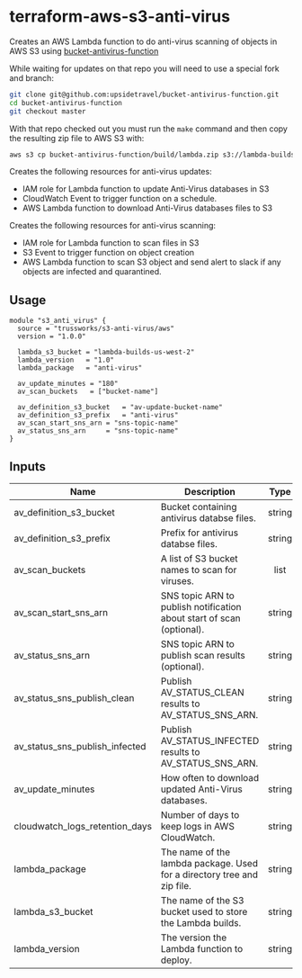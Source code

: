 <!-- BEGINNING OF PRE-COMMIT-TERRAFORM DOCS HOOK -->

# terraform-aws-s3-anti-virus

Creates an AWS Lambda function to do anti-virus scanning of objects in AWS S3
using [bucket-antivirus-function](https://github.com/upsidetravel/bucket-antivirus-function)

While waiting for updates on that repo you will need to use a special fork and branch:

```sh
git clone git@github.com:upsidetravel/bucket-antivirus-function.git
cd bucket-antivirus-function
git checkout master
```

With that repo checked out you must run the `make` command and then copy the resulting zip file
to AWS S3 with:

```sh
aws s3 cp bucket-antivirus-function/build/lambda.zip s3://lambda-builds-us-west-2/anti-virus/VERSION/anti-virus.zip
```

Creates the following resources for anti-virus updates:

* IAM role for Lambda function to update Anti-Virus databases in S3
* CloudWatch Event to trigger function on a schedule.
* AWS Lambda function to download Anti-Virus databases files to S3

Creates the following resources for anti-virus scanning:

* IAM role for Lambda function to scan files in S3
* S3 Event to trigger function on object creation
* AWS Lambda function to scan S3 object and send alert to slack if any objects are infected and quarantined.

## Usage

```hcl
module "s3_anti_virus" {
  source = "trussworks/s3-anti-virus/aws"
  version = "1.0.0"

  lambda_s3_bucket = "lambda-builds-us-west-2"
  lambda_version   = "1.0"
  lambda_package   = "anti-virus"

  av_update_minutes = "180"
  av_scan_buckets   = ["bucket-name"]

  av_definition_s3_bucket   = "av-update-bucket-name"
  av_definition_s3_prefix   = "anti-virus"
  av_scan_start_sns_arn = "sns-topic-name"
  av_status_sns_arn     = "sns-topic-name"
}
```

## Inputs

| Name | Description | Type | Default | Required |
|------|-------------|:----:|:-----:|:-----:|
| av\_definition\_s3\_bucket | Bucket containing antivirus databse files. | string | n/a | yes |
| av\_definition\_s3\_prefix | Prefix for antivirus databse files. | string | `"clamav_defs"` | no |
| av\_scan\_buckets | A list of S3 bucket names to scan for viruses. | list | n/a | yes |
| av\_scan\_start\_sns\_arn | SNS topic ARN to publish notification about start of scan (optional). | string | `""` | no |
| av\_status\_sns\_arn | SNS topic ARN to publish scan results (optional). | string | `""` | no |
| av\_status\_sns\_publish\_clean | Publish AV_STATUS_CLEAN results to AV_STATUS_SNS_ARN. | string | `"True"` | no |
| av\_status\_sns\_publish\_infected | Publish AV_STATUS_INFECTED results to AV_STATUS_SNS_ARN. | string | `"True"` | no |
| av\_update\_minutes | How often to download updated Anti-Virus databases. | string | `"180"` | no |
| cloudwatch\_logs\_retention\_days | Number of days to keep logs in AWS CloudWatch. | string | `"90"` | no |
| lambda\_package | The name of the lambda package. Used for a directory tree and zip file. | string | `"anti-virus"` | no |
| lambda\_s3\_bucket | The name of the S3 bucket used to store the Lambda builds. | string | n/a | yes |
| lambda\_version | The version the Lambda function to deploy. | string | n/a | yes |

<!-- END OF PRE-COMMIT-TERRAFORM DOCS HOOK -->
